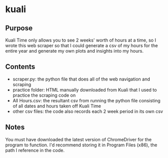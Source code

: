 # kuali

## Purpose

Kuali Time only allows you to see 2 weeks' worth of hours at a time, so I wrote this web scraper so that I could generate a csv of my hours for the entire year and generate my own plots and insights into my hours.

## Contents

- scraper.py: the python file that does all of the web navigation and scraping
- practice folder: HTML manually downloaded from Kuali that I used to practice the scraping code on
- All Hours.csv: the resultant csv from running the python file consisting of all dates and hours taken off Kuali Time
- other csv files: the code also records each 2 week period in its own csv

## Notes

You must have downloaded the latest version of ChromeDriver for the program to function. I'd recommend storing it in Program Files (x86), the path I reference in the code.
